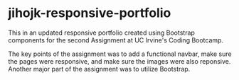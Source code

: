 # jihojk-responsive-portfolio

This in an updated responsive portfolio created using Bootstrap components for the second Assignment at UC Irvine's Coding Bootcamp. 

The key points of the assignment was to add a functional navbar, make sure the pages were responsive, and make sure the images were also reponsive. Another major part of the assignment was to utilize Bootstrap.
